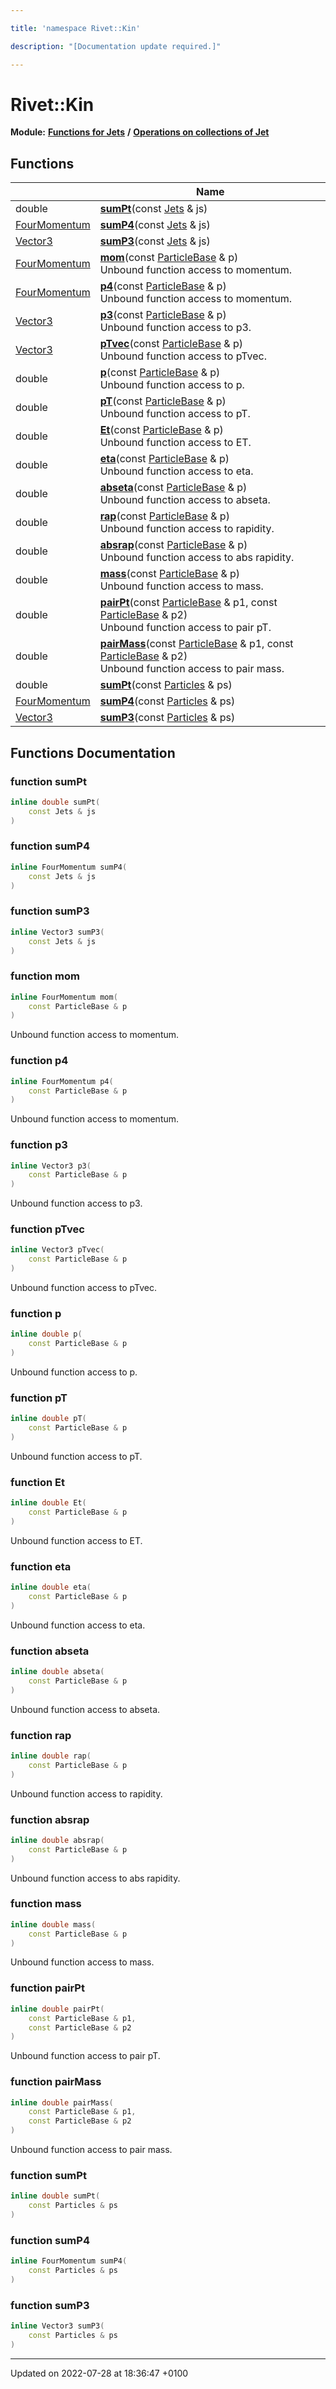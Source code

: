 ```yaml
---

title: 'namespace Rivet::Kin'

description: "[Documentation update required.]"

---
```


# Rivet::Kin

**Module:** **[Functions for Jets](/documentation/code/modules/group__jetutils/)** **/** **[Operations on collections of Jet](/documentation/code/modules/group__jetutils__coll/)**



## Functions

|                | Name           |
| -------------- | -------------- |
| double | **[sumPt](/documentation/code/namespaces/namespacerivet_1_1kin/#function-sumpt)**(const <a href="/documentation/code/classes/classrivet_1_1jets/">Jets</a> & js) |
| <a href="/documentation/code/classes/classrivet_1_1fourmomentum/">FourMomentum</a> | **[sumP4](/documentation/code/namespaces/namespacerivet_1_1kin/#function-sump4)**(const <a href="/documentation/code/classes/classrivet_1_1jets/">Jets</a> & js) |
| <a href="/documentation/code/classes/classrivet_1_1vector3/">Vector3</a> | **[sumP3](/documentation/code/namespaces/namespacerivet_1_1kin/#function-sump3)**(const <a href="/documentation/code/classes/classrivet_1_1jets/">Jets</a> & js) |
| <a href="/documentation/code/classes/classrivet_1_1fourmomentum/">FourMomentum</a> | **[mom](/documentation/code/modules/group__particlebaseutils/#function-mom)**(const <a href="/documentation/code/classes/classrivet_1_1particlebase/">ParticleBase</a> & p)<br>Unbound function access to momentum.  |
| <a href="/documentation/code/classes/classrivet_1_1fourmomentum/">FourMomentum</a> | **[p4](/documentation/code/modules/group__particlebaseutils/#function-p4)**(const <a href="/documentation/code/classes/classrivet_1_1particlebase/">ParticleBase</a> & p)<br>Unbound function access to momentum.  |
| <a href="/documentation/code/classes/classrivet_1_1vector3/">Vector3</a> | **[p3](/documentation/code/modules/group__particlebaseutils/#function-p3)**(const <a href="/documentation/code/classes/classrivet_1_1particlebase/">ParticleBase</a> & p)<br>Unbound function access to p3.  |
| <a href="/documentation/code/classes/classrivet_1_1vector3/">Vector3</a> | **[pTvec](/documentation/code/modules/group__particlebaseutils/#function-ptvec)**(const <a href="/documentation/code/classes/classrivet_1_1particlebase/">ParticleBase</a> & p)<br>Unbound function access to pTvec.  |
| double | **[p](/documentation/code/modules/group__particlebaseutils/#function-p)**(const <a href="/documentation/code/classes/classrivet_1_1particlebase/">ParticleBase</a> & p)<br>Unbound function access to p.  |
| double | **[pT](/documentation/code/modules/group__particlebaseutils/#function-pt)**(const <a href="/documentation/code/classes/classrivet_1_1particlebase/">ParticleBase</a> & p)<br>Unbound function access to pT.  |
| double | **[Et](/documentation/code/modules/group__particlebaseutils/#function-et)**(const <a href="/documentation/code/classes/classrivet_1_1particlebase/">ParticleBase</a> & p)<br>Unbound function access to ET.  |
| double | **[eta](/documentation/code/modules/group__particlebaseutils/#function-eta)**(const <a href="/documentation/code/classes/classrivet_1_1particlebase/">ParticleBase</a> & p)<br>Unbound function access to eta.  |
| double | **[abseta](/documentation/code/modules/group__particlebaseutils/#function-abseta)**(const <a href="/documentation/code/classes/classrivet_1_1particlebase/">ParticleBase</a> & p)<br>Unbound function access to abseta.  |
| double | **[rap](/documentation/code/modules/group__particlebaseutils/#function-rap)**(const <a href="/documentation/code/classes/classrivet_1_1particlebase/">ParticleBase</a> & p)<br>Unbound function access to rapidity.  |
| double | **[absrap](/documentation/code/modules/group__particlebaseutils/#function-absrap)**(const <a href="/documentation/code/classes/classrivet_1_1particlebase/">ParticleBase</a> & p)<br>Unbound function access to abs rapidity.  |
| double | **[mass](/documentation/code/modules/group__particlebaseutils/#function-mass)**(const <a href="/documentation/code/classes/classrivet_1_1particlebase/">ParticleBase</a> & p)<br>Unbound function access to mass.  |
| double | **[pairPt](/documentation/code/modules/group__particlebaseutils/#function-pairpt)**(const <a href="/documentation/code/classes/classrivet_1_1particlebase/">ParticleBase</a> & p1, const <a href="/documentation/code/classes/classrivet_1_1particlebase/">ParticleBase</a> & p2)<br>Unbound function access to pair pT.  |
| double | **[pairMass](/documentation/code/modules/group__particlebaseutils/#function-pairmass)**(const <a href="/documentation/code/classes/classrivet_1_1particlebase/">ParticleBase</a> & p1, const <a href="/documentation/code/classes/classrivet_1_1particlebase/">ParticleBase</a> & p2)<br>Unbound function access to pair mass.  |
| double | **[sumPt](/documentation/code/namespaces/namespacerivet_1_1kin/#function-sumpt)**(const <a href="/documentation/code/classes/classrivet_1_1particles/">Particles</a> & ps) |
| <a href="/documentation/code/classes/classrivet_1_1fourmomentum/">FourMomentum</a> | **[sumP4](/documentation/code/namespaces/namespacerivet_1_1kin/#function-sump4)**(const <a href="/documentation/code/classes/classrivet_1_1particles/">Particles</a> & ps) |
| <a href="/documentation/code/classes/classrivet_1_1vector3/">Vector3</a> | **[sumP3](/documentation/code/namespaces/namespacerivet_1_1kin/#function-sump3)**(const <a href="/documentation/code/classes/classrivet_1_1particles/">Particles</a> & ps) |


## Functions Documentation

### function sumPt

```cpp
inline double sumPt(
    const Jets & js
)
```


### function sumP4

```cpp
inline FourMomentum sumP4(
    const Jets & js
)
```


### function sumP3

```cpp
inline Vector3 sumP3(
    const Jets & js
)
```


### function mom

```cpp
inline FourMomentum mom(
    const ParticleBase & p
)
```

Unbound function access to momentum. 

### function p4

```cpp
inline FourMomentum p4(
    const ParticleBase & p
)
```

Unbound function access to momentum. 

### function p3

```cpp
inline Vector3 p3(
    const ParticleBase & p
)
```

Unbound function access to p3. 

### function pTvec

```cpp
inline Vector3 pTvec(
    const ParticleBase & p
)
```

Unbound function access to pTvec. 

### function p

```cpp
inline double p(
    const ParticleBase & p
)
```

Unbound function access to p. 

### function pT

```cpp
inline double pT(
    const ParticleBase & p
)
```

Unbound function access to pT. 

### function Et

```cpp
inline double Et(
    const ParticleBase & p
)
```

Unbound function access to ET. 

### function eta

```cpp
inline double eta(
    const ParticleBase & p
)
```

Unbound function access to eta. 

### function abseta

```cpp
inline double abseta(
    const ParticleBase & p
)
```

Unbound function access to abseta. 

### function rap

```cpp
inline double rap(
    const ParticleBase & p
)
```

Unbound function access to rapidity. 

### function absrap

```cpp
inline double absrap(
    const ParticleBase & p
)
```

Unbound function access to abs rapidity. 

### function mass

```cpp
inline double mass(
    const ParticleBase & p
)
```

Unbound function access to mass. 

### function pairPt

```cpp
inline double pairPt(
    const ParticleBase & p1,
    const ParticleBase & p2
)
```

Unbound function access to pair pT. 

### function pairMass

```cpp
inline double pairMass(
    const ParticleBase & p1,
    const ParticleBase & p2
)
```

Unbound function access to pair mass. 

### function sumPt

```cpp
inline double sumPt(
    const Particles & ps
)
```


### function sumP4

```cpp
inline FourMomentum sumP4(
    const Particles & ps
)
```


### function sumP3

```cpp
inline Vector3 sumP3(
    const Particles & ps
)
```






-------------------------------

Updated on 2022-07-28 at 18:36:47 +0100
